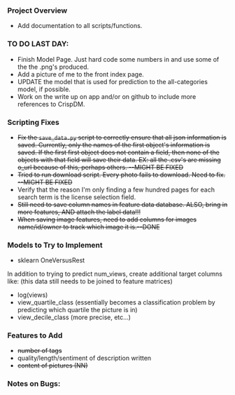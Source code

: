 ### Project Overview
* Add documentation to all scripts/functions.


### TO DO LAST DAY:
* Finish Model Page. Just hard code some numbers in and use some of the the .png's produced.
* Add a picture of me to the front index page.
* UPDATE the model that is used for prediction to the all-categories model, if possible.
* Work on the write up on app and/or on github to include more references to CrispDM.


### Scripting Fixes
* ~~Fix the `save_data.py` script to correctly ensure that all json information is saved. Currently, only the names of the first object's information is saved. If the first first object does not contain a field, then none of the objects with that field will save their data. EX: all the .csv's are missing o_url because of this, perhaps others. --MIGHT BE FIXED~~
* ~~Tried to run download script. Every photo fails to download. Need to fix. --MIGHT BE FIXED~~
* Verify that the reason I'm only finding a few hundred pages for each search term is the license selection field.
* ~~Still need to save column names in feature data database. ALSO, bring in more features, AND attach the label data!!!~~
* ~~When saving image features, need to add columns for images name/id/owner to track which image it is.--DONE~~


### Models to Try to Implement
* sklearn OneVersusRest

In addition to trying to predict num_views, create additional target columns like: (this data still needs to be joined to feature matrices)
* log(views)
* view_quartile_class (essentially becomes a classification problem by predicting which quartile the picture is in)
* view_decile_class (more precise, etc...)


### Features to Add
* ~~number of tags~~
* quality/length/sentiment of description written
* ~~content of pictures (NN)~~

### Notes on Bugs:
